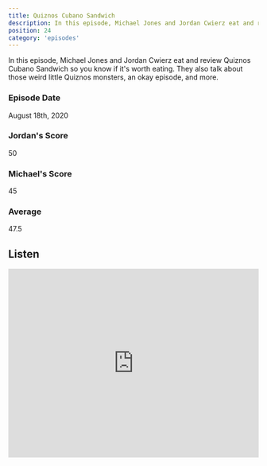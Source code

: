 ```yaml
---
title: Quiznos Cubano Sandwich
description: In this episode, Michael Jones and Jordan Cwierz eat and review Quiznos Cubano Sandwich so you know if it's worth eating
position: 24
category: 'episodes'
---
```


In this episode, Michael Jones and Jordan Cwierz eat and review Quiznos Cubano Sandwich so you know if it's worth eating. They also talk about those weird little Quiznos monsters, an okay episode, and more.

### Episode Date

August 18th, 2020

### Jordan's Score

50

### Michael's Score

45

### Average

47.5

## Listen

<iframe src="https://open.spotify.com/embed-podcast/episode/5uCQ5hYsy3BytF3u0HVxtm" loading="lazy" style="border: 0; width: 100%; height: 380px;" allow="encrypted-media"></iframe>
